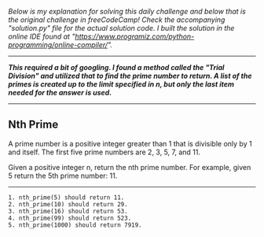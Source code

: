 *Below is my explanation for solving this daily challenge and below that is the original challenge in freeCodeCamp! Check the accompanying "solution.py" file for the actual solution code. I built the solution in the online IDE found at "https://www.programiz.com/python-programming/online-compiler/".*

****

***This required a bit of googling. I found a method called the "Trial Division" and utilized that to find the prime number to return. A list of the primes is created up to the limit specified in n, but only the last item needed for the answer is used.***

****

## Nth Prime

A prime number is a positive integer greater than 1 that is divisible only by 1 and itself. The first five prime numbers are 2, 3, 5, 7, and 11.

Given a positive integer n, return the nth prime number. For example, given 5 return the 5th prime number: 11.

****

    1. nth_prime(5) should return 11.
    2. nth_prime(10) should return 29.
    3. nth_prime(16) should return 53.
    4. nth_prime(99) should return 523.
    5. nth_prime(1000) should return 7919.
